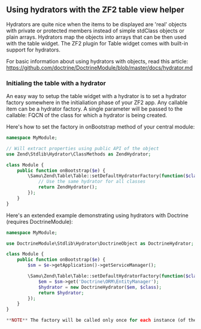 ## Using hydrators with the ZF2 table view helper

Hydrators are quite nice when the items to be displayed are 'real' objects with private or protected members instead of simple stdClass objects or plain arrays. Hydrators map the objects into arrays that can be then used with the table widget. The ZF2 plugin for Table widget comes with built-in support for hydrators.

For basic information about using hydrators with objects, read this article: https://github.com/doctrine/DoctrineModule/blob/master/docs/hydrator.md

### Initialing the table with a hydrator
An easy way to setup the table widget with a hydrator is to set a hydrator factory somewhere in the initialiation phase of your ZF2 app. Any callable item can be a hydrator factory. A single parameter will be passed to the callable: FQCN of the class for which a hydrator is being created.

Here's how to set the factory in onBootstrap method of your central module:

```php
namespace MyModule;

// Will extract properties using public API of the object
use Zend\Stdlib\Hydrator\ClassMethods as ZendHydrator;

class Module {
    public function onBootstrap($e) {
        \Samu\Zend\Table\Table::setDefaultHydratorFactory(function($class) {
            // Use the same hydrator for all classes
            return ZendHydrator();
        });
    }
}
```

Here's an extended example demonstrating using hydrators with Doctrine (requires DoctrineModule):

```php
namespace MyModule;

use DoctrineModule\Stdlib\Hydrator\DoctrineObject as DoctrineHydrator;

class Module {
    public function onBootstrap($e) {
        $sm = $e->getApplication()->getServiceManager();

        \Samu\Zend\Table\Table::setDefaultHydratorFactory(function($class) use ($sm) {
            $em = $sm->get('Doctrine\ORM\EntityManager');
            $hydrator = new DoctrineHydrator($em, $class);
            return $hydrator;
        });
    }
}

**NOTE** The factory will be called only once for each instance (of the table)! The class name that is passed to the hydrator is deduced from the first row of the result set. This is important to remember when the result is not homogenous.
